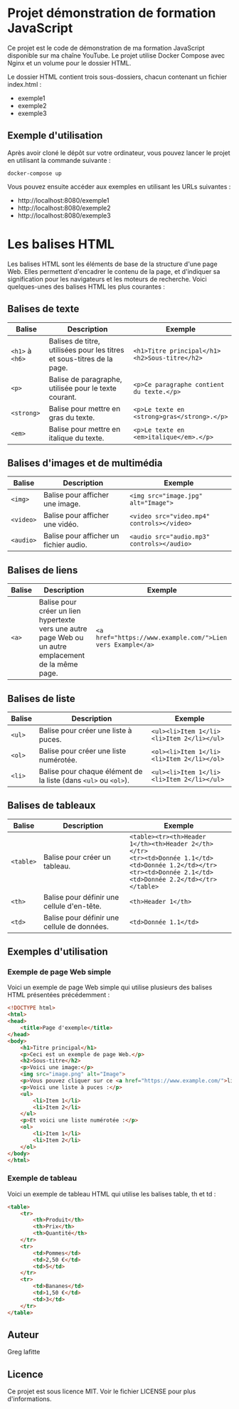 # Projet démonstration de formation JavaScript

Ce projet est le code de démonstration de ma formation JavaScript disponible sur ma chaîne YouTube. Le projet utilise Docker Compose avec Nginx et un volume pour le dossier HTML.

Le dossier HTML contient trois sous-dossiers, chacun contenant un fichier index.html :
- exemple1
- exemple2
- exemple3

## Exemple d'utilisation
Après avoir cloné le dépôt sur votre ordinateur, vous pouvez lancer le projet en utilisant la commande suivante :

```
docker-compose up
```

Vous pouvez ensuite accéder aux exemples en utilisant les URLs suivantes :
- http://localhost:8080/exemple1
- http://localhost:8080/exemple2
- http://localhost:8080/exemple3

# Les balises HTML

Les balises HTML sont les éléments de base de la structure d'une page Web. Elles permettent d'encadrer le contenu de la page, et d'indiquer sa signification pour les navigateurs et les moteurs de recherche. Voici quelques-unes des balises HTML les plus courantes :

## Balises de texte

| Balise           | Description                                                 | Exemple                                 |
|------------------|-------------------------------------------------------------|-----------------------------------------|
| `<h1>` à `<h6>`  | Balises de titre, utilisées pour les titres et sous-titres de la page. | `<h1>Titre principal</h1>`<br>`<h2>Sous-titre</h2>` |
| `<p>`            | Balise de paragraphe, utilisée pour le texte courant.       | `<p>Ce paragraphe contient du texte.</p>` |
| `<strong>`       | Balise pour mettre en gras du texte.                        | `<p>Le texte en <strong>gras</strong>.</p>` |
| `<em>`           | Balise pour mettre en italique du texte.                    | `<p>Le texte en <em>italique</em>.</p>` |


## Balises d'images et de multimédia

| Balise     | Description                            | Exemple                                                      |
|------------|----------------------------------------|--------------------------------------------------------------|
| `<img>`    | Balise pour afficher une image.        | `<img src="image.jpg" alt="Image">`                      |
| `<video>`  | Balise pour afficher une vidéo.        | `<video src="video.mp4" controls></video>`                    |
| `<audio>`  | Balise pour afficher un fichier audio. | `<audio src="audio.mp3" controls></audio>`                    |


## Balises de liens

| Balise | Description                                                                                               | Exemple                                               |
|--------|-----------------------------------------------------------------------------------------------------------|-------------------------------------------------------|
| `<a>`  | Balise pour créer un lien hypertexte vers une autre page Web ou un autre emplacement de la même page. | `<a href="https://www.example.com/">Lien vers Example</a>` |


## Balises de liste

| Balise | Description                                            | Exemple                                              |
|--------|--------------------------------------------------------|------------------------------------------------------|
| `<ul>` | Balise pour créer une liste à puces.                   | `<ul><li>Item 1</li><li>Item 2</li></ul>`             |
| `<ol>` | Balise pour créer une liste numérotée.                 | `<ol><li>Item 1</li><li>Item 2</li></ol>`             |
| `<li>` | Balise pour chaque élément de la liste (dans `<ul>` ou `<ol>`). | `<ul><li>Item 1</li><li>Item 2</li></ul>`             |


## Balises de tableaux

| Balise   | Description                                  | Exemple                                                  |
|----------|----------------------------------------------|----------------------------------------------------------|
| `<table>` | Balise pour créer un tableau.                 | `<table><tr><th>Header 1</th><th>Header 2</th></tr>`<br>`<tr><td>Donnée 1.1</td><td>Donnée 1.2</td></tr>`<br>`<tr><td>Donnée 2.1</td><td>Donnée 2.2</td></tr></table>` |
| `<th>`   | Balise pour définir une cellule d'en-tête.     | `<th>Header 1</th>`                                      |
| `<td>`   | Balise pour définir une cellule de données.    | `<td>Donnée 1.1</td>`                                    |

## Exemples d'utilisation

### Exemple de page Web simple

Voici un exemple de page Web simple qui utilise plusieurs des balises HTML présentées précédemment :

```html
<!DOCTYPE html>
<html>
<head>
	<title>Page d'exemple</title>
</head>
<body>
	<h1>Titre principal</h1>
	<p>Ceci est un exemple de page Web.</p>
	<h2>Sous-titre</h2>
	<p>Voici une image:</p>
	<img src="image.png" alt="Image">
	<p>Vous pouvez cliquer sur ce <a href="https://www.example.com/">lien</a> pour visiter Example.</p>
	<p>Voici une liste à puces :</p>
	<ul>
		<li>Item 1</li>
		<li>Item 2</li>
	</ul>
	<p>Et voici une liste numérotée :</p>
	<ol>
		<li>Item 1</li>
		<li>Item 2</li>
	</ol>
</body>
</html>
```

### Exemple de tableau

Voici un exemple de tableau HTML qui utilise les balises table, th et td :

```html
<table>
	<tr>
		<th>Produit</th>
		<th>Prix</th>
		<th>Quantité</th>
	</tr>
	<tr>
		<td>Pommes</td>
		<td>2,50 €</td>
		<td>5</td>
	</tr>
	<tr>
		<td>Bananes</td>
		<td>1,50 €</td>
		<td>3</td>
	</tr>
</table>
```

## Auteur
Greg lafitte

## Licence
Ce projet est sous licence MIT. Voir le fichier LICENSE pour plus d'informations.
